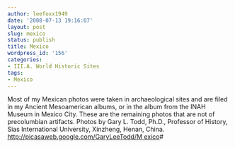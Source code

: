 ```yaml
---
author: leefoxx1949
date: '2008-07-13 19:16:07'
layout: post
slug: mexico
status: publish
title: Mexico
wordpress_id: '156'
categories:
- III.A. World Historic Sites
tags:
- Mexico
---
```


Most of my Mexican photos were taken in archaeological sites and are filed in
my Ancient Mesoamerican albums, or in the album from the INAH Museum in Mexico
City. These are the remaining photos that are not of precolumbian artifacts.
Photos by Gary L. Todd, Ph.D., Professor of History, Sias International
University, Xinzheng, Henan, China. [http://picasaweb.google.com/GaryLeeTodd/M
exico](http://picasaweb.google.com/GaryLeeTodd/Mexico)#

